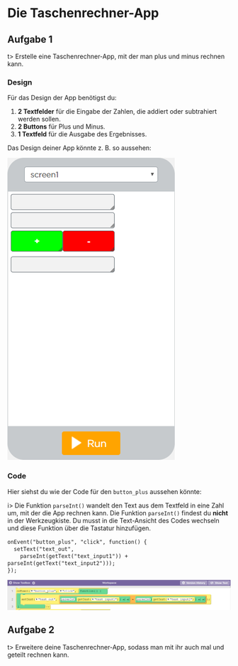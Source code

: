 # Die Taschenrechner-App

## Aufgabe 1
t> Erstelle eine Taschenrechner-App, mit der man plus und minus rechnen kann.


### Design
Für das Design der App benötigst du:
1. **2 Textfelder** für die Eingabe der Zahlen, die addiert oder subtrahiert werden sollen.
2. **2 Buttons** für Plus und Minus.
3. **1 Textfeld** für die Ausgabe des Ergebnisses.

Das Design deiner App könnte z. B. so aussehen: 

![Design der Taschenrechner-App Version 1 mit den Elementen](img/Taschenrechner_v1.png)
 
 
### Code
Hier siehst du wie der Code für den `button_plus` aussehen könnte:

i> Die Funktion `parseInt()` wandelt den Text aus dem Textfeld in eine Zahl um, mit der die App rechnen kann.
Die Funktion `parseInt()` findest du **nicht** in der Werkzeugkiste.
Du musst in die Text-Ansicht des Codes wechseln und diese Funktion über die Tastatur hinzufügen.

```
onEvent("button_plus", "click", function() {
  setText("text_out", 
    parseInt(getText("text_input1")) + parseInt(getText("text_input2")));
});
```


![CodeBlocks des Taschenrechners für button_plus](img/Taschenrechner_CodeBlocks_Button_Plus.png)
 
## Aufgabe 2
t> Erweitere deine Taschenrechner-App, sodass man mit ihr auch mal und geteilt rechnen kann.

